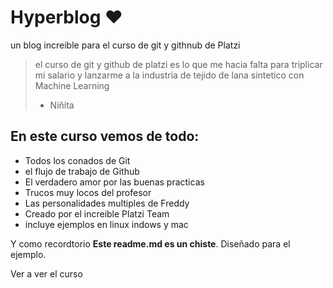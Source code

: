 # Hyperblog ♥
un blog increible para el curso de git y githnub de Platzi
>el curso de git y github de platzi es lo que me hacia falta para triplicar mi salario y lanzarme a la industria de tejido de lana sintetico con Machine Learning
>- Niñita

##  **En este curso vemos de todo:**
* Todos los conados de Git
* el flujo de trabajo de Github
* El verdadero amor por las buenas practicas
* Trucos muy locos del profesor
* Las personalidades multiples de Freddy
* Creado por el increible Platzi Team
* incluye ejemplos en linux indows y mac

Y como recordtorio **Este readme.md es un chiste**. Diseñado para el ejemplo. 

Ver a ver el curso
